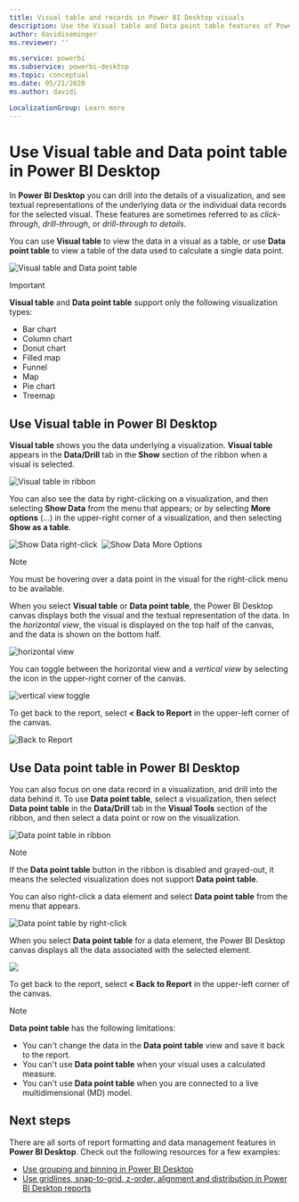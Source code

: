 ```yaml
---
title: Visual table and records in Power BI Desktop visuals
description: Use the Visual table and Data point table features of Power BI Desktop to drill into details
author: davidiseminger
ms.reviewer: ''

ms.service: powerbi
ms.subservice: powerbi-desktop
ms.topic: conceptual
ms.date: 05/21/2020
ms.author: davidi

LocalizationGroup: Learn more
---
```

# Use Visual table and Data point table in Power BI Desktop
In **Power BI Desktop** you can drill into the details of a visualization, and see textual representations of the underlying data or the individual data records for the selected visual. These features are sometimes referred to as *click-through*, *drill-through*, or *drill-through to details*.

You can use **Visual table** to view the data in a visual as a table, or use **Data point table** to view a table of the data used to calculate a single data point. 

![Visual table and Data point table](media/desktop-see-data-see-records/see-data-record.png)

>[!IMPORTANT]
>**Visual table** and **Data point table** support only the following visualization types:
>  - Bar chart
>  - Column chart
>  - Donut chart
>  - Filled map
>  - Funnel
>  - Map
>  - Pie chart
>  - Treemap

## Use Visual table in Power BI Desktop

**Visual table** shows you the data underlying a visualization. **Visual table** appears in the **Data/Drill** tab in the **Show** section of the ribbon when a visual is selected.

![Visual table in ribbon](media/desktop-see-data-see-records/visual-table-01.png)

You can also see the data by right-clicking on a visualization, and then selecting **Show Data** from the menu that appears; or by selecting **More options** (...) in the upper-right corner of a visualization, and then selecting **Show as a table**.

![Show Data right-click](media/desktop-see-data-see-records/visual-table-02.png)&nbsp;&nbsp;![Show Data More Options](media/desktop-see-data-see-records/visual-table-03.png)

> [!NOTE]
> You must be hovering over a data point in the visual for the right-click menu to be available.

When you select **Visual table** or **Data point table**, the Power BI Desktop canvas displays both the visual and the textual representation of the data. In the *horizontal view*, the visual is displayed on the top half of the canvas, and the data is shown on the bottom half. 

![horizontal view](media/desktop-see-data-see-records/visual-table-04.png)

You can toggle between the horizontal view and a *vertical view* by selecting the icon in the upper-right corner of the canvas.

![vertical view toggle](media/desktop-see-data-see-records/visual-table-05.png)

To get back to the report, select **< Back to Report** in the upper-left corner of the canvas.

![Back to Report](media/desktop-see-data-see-records/visual-table-06.png)

## Use Data point table in Power BI Desktop

You can also focus on one data record in a visualization, and drill into the data behind it. To use **Data point table**, select a visualization, then select **Data point table** in the **Data/Drill** tab in the **Visual Tools** section of the ribbon, and then select a data point or row on the visualization. 

![Data point table in ribbon](media/desktop-see-data-see-records/visual-table-07.png)

> [!NOTE]
> If the **Data point table** button in the ribbon is disabled and grayed-out, it means the selected visualization does not support **Data point table**.

You can also right-click a data element and select **Data point table** from the menu that appears.

![Data point table by right-click](media/desktop-see-data-see-records/visual-table-08.png)

When you select **Data point table** for a data element, the Power BI Desktop canvas displays all the data associated with the selected element. 

![](media/desktop-see-data-see-records/visual-table-09.png)

To get back to the report, select **< Back to Report** in the upper-left corner of the canvas.


> [!NOTE]
>**Data point table** has the following limitations:
> - You can't change the data in the **Data point table** view and save it back to the report.
> - You can't use **Data point table** when your visual uses a calculated measure.
> - You can't use **Data point table** when you are connected to a live multidimensional (MD) model.

## Next steps
There are all sorts of report formatting and data management features in **Power BI Desktop**. Check out the following resources for a few examples:

* [Use grouping and binning in Power BI Desktop](desktop-grouping-and-binning.md)
* [Use gridlines, snap-to-grid, z-order, alignment and distribution in Power BI Desktop reports](desktop-gridlines-snap-to-grid.md)

